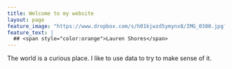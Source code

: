 ```yaml
---
title: Welcome to my website
layout: page
feature_image: "https://www.dropbox.com/s/h01kjwzd5ymynx8/IMG_0380.jpg?raw=1"
feature_text: |
  ## <span style="color:orange">Lauren Shores</span>
---
```


The world is a curious place. I like to use data to try to make sense of it.



